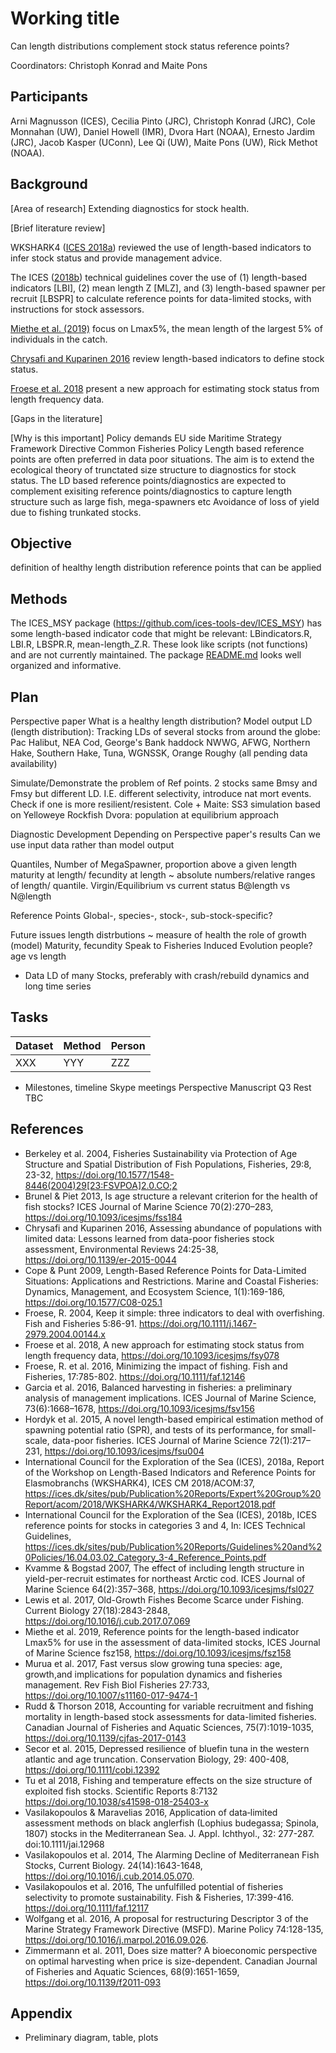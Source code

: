 # Working title
Can length distributions complement stock status reference points?

Coordinators: Christoph Konrad and Maite Pons

## Participants

Arni Magnusson (ICES),
Cecilia Pinto (JRC),
Christoph Konrad (JRC),
Cole Monnahan (UW),
Daniel Howell (IMR),
Dvora Hart (NOAA),
Ernesto Jardim (JRC),
Jacob Kasper (UConn),
Lee Qi (UW),
Maite Pons (UW),
Rick Methot (NOAA).


## Background

[Area of research]
Extending diagnostics for stock health.

[Brief literature review]

WKSHARK4 ([ICES 2018a](https://ices.dk/sites/pub/Publication%20Reports/Expert%20Group%20Report/acom/2018/WKSHARK4/WKSHARK4_Report2018.pdf)) reviewed the use of length-based indicators to infer stock status and provide management advice.

The ICES ([2018b](https://ices.dk/sites/pub/Publication%20Reports/Guidelines%20and%20Policies/16.04.03.02_Category_3-4_Reference_Points.pdf)) technical guidelines cover the use of (1) length-based indicators [LBI], (2) mean length Z [MLZ], and (3) length-based spawner per recruit [LBSPR] to calculate reference points for data-limited stocks, with instructions for stock assessors.

[Miethe et al. (2019)](https://doi.org/10.1093/icesjms/fsz158) focus on Lmax5%, the mean length of the largest 5% of individuals in the catch.

[Chrysafi and Kuparinen 2016](https://doi.org/10.1139/er-2015-0044) review length-based indicators to define stock status.

[Froese et al. 2018](https://doi.org/10.1093/icesjms/fsy078) present a new approach for estimating stock status from length frequency data.

[Gaps in the literature]

[Why is this important]
Policy demands EU side
 Maritime Strategy Framework Directive
 Common Fisheries Policy
Length based reference points are often preferred in data poor situations.
The aim is to extend the ecological theory of trunctated size structure to diagnostics for stock status. The LD based reference points/diagnostics are expected to complement exisiting reference points/diagnostics to capture length structure such as large fish, mega-spawners etc
Avoidance of loss of yield due to fishing trunkated stocks.


## Objective
definition of healthy length distribution
reference points that can be applied

## Methods
The ICES_MSY package (https://github.com/ices-tools-dev/ICES_MSY) has some length-based indicator code that might be relevant: LBindicators.R, LBI.R, LBSPR.R, mean-length_Z.R. These look like scripts (not functions) and are not currently maintained. The package [README.md](https://github.com/ices-tools-dev/ICES_MSY/blob/master/README.md) looks well organized and informative.

## Plan
Perspective paper
  What is a healthy length distribution?
       Model output LD (length distribution):
            Tracking LDs of several stocks from around the globe:
                        Pac Halibut, NEA Cod, George's Bank haddock
                        NWWG, AFWG, Northern Hake, Southern Hake,
                        Tuna, WGNSSK, Orange Roughy 
                        (all pending data availability)


  Simulate/Demonstrate the problem of Ref points.
      2 stocks same Bmsy and Fmsy but different LD. I.E. different selectivity, introduce nat mort events. Check if one is more resilient/resistent. 
      Cole + Maite: SS3 simulation based on Yelloweye Rockfish
      Dvora: population at equilibrium approach


                
Diagnostic Development
  Depending on Perspective paper's results
  Can we use input data rather than model output

  Quantiles, Number of MegaSpawner, proportion above a given length                    maturity at length/ fecundity at length ~ absolute numbers/relative            ranges of length/ quantile.
  Virgin/Equilibrium vs current status
  B@length vs N@length

Reference Points
  Global-, species-, stock-, sub-stock-specific?
            
Future issues
  length distrbutions ~ measure of health
  the role of growth (model) 
  Maturity, fecundity
  Speak to Fisheries Induced Evolution people?
  age vs length

* Data
  LD of many Stocks, preferably with crash/rebuild dynamics and long time series 


## Tasks

Dataset | Method | Person
------- | ------ | ------
XXX     | YYY    | ZZZ

* Milestones, timeline
  Skype meetings
  Perspective Manuscript Q3
  Rest TBC
  
## References

* Berkeley et al. 2004, Fisheries Sustainability via Protection of Age Structure and Spatial Distribution of Fish Populations, Fisheries, 29:8, 23-32, https://doi.org/10.1577/1548-8446(2004)29[23:FSVPOA]2.0.CO;2 
* Brunel & Piet 2013, Is age structure a relevant criterion for the health of fish stocks? ICES Journal of Marine Science 70(2):270–283, https://doi.org/10.1093/icesjms/fss184
* Chrysafi and Kuparinen 2016, Assessing abundance of populations with limited data: Lessons learned from data-poor fisheries stock assessment, Environmental Reviews 24:25-38, https://doi.org/10.1139/er-2015-0044
* Cope & Punt 2009, Length-Based Reference Points for Data-Limited Situations: Applications and Restrictions. Marine and Coastal Fisheries: Dynamics, Management, and Ecosystem Science, 1(1):169-186, https://doi.org/10.1577/C08-025.1
* Froese, R. 2004, Keep it simple: three indicators to deal with overfishing. Fish and Fisheries 5:86-91.  https://doi.org/10.1111/j.1467-2979.2004.00144.x
* Froese et al. 2018, A new approach for estimating stock status from length frequency data, https://doi.org/10.1093/icesjms/fsy078
* Froese, R. et al. 2016, Minimizing the impact of fishing. Fish and Fisheries, 17:785-802. https://doi.org/10.1111/faf.12146
* Garcia et al. 2016, Balanced harvesting in fisheries: a preliminary analysis of management implications. ICES Journal of Marine Science, 73(6):1668–1678, https://doi.org/10.1093/icesjms/fsv156
* Hordyk et al. 2015, A novel length-based empirical estimation method of spawning potential ratio (SPR), and tests of its performance, for small-scale, data-poor fisheries. ICES Journal of Marine Science 72(1):217–231, https://doi.org/10.1093/icesjms/fsu004
* International Council for the Exploration of the Sea (ICES), 2018a, Report of the Workshop on Length-Based Indicators and Reference Points for Elasmobranchs (WKSHARK4), ICES CM 2018/ACOM:37, https://ices.dk/sites/pub/Publication%20Reports/Expert%20Group%20Report/acom/2018/WKSHARK4/WKSHARK4_Report2018.pdf
* International Council for the Exploration of the Sea (ICES), 2018b, ICES reference points for stocks in categories 3 and 4, In: ICES Technical Guidelines, https://ices.dk/sites/pub/Publication%20Reports/Guidelines%20and%20Policies/16.04.03.02_Category_3-4_Reference_Points.pdf
* Kvamme & Bogstad 2007, The effect of including length structure in yield-per-recruit estimates for northeast Arctic cod. ICES Journal of Marine Science 64(2):357–368, https://doi.org/10.1093/icesjms/fsl027
* Lewis et al. 2017, Old-Growth Fishes Become Scarce under Fishing. Current Biology 27(18):2843-2848, https://doi.org/10.1016/j.cub.2017.07.069
* Miethe et al. 2019, Reference points for the length-based indicator Lmax5% for use in the assessment of data-limited stocks, ICES Journal of Marine Science fsz158, https://doi.org/10.1093/icesjms/fsz158
* Murua et al. 2017, Fast versus slow growing tuna species: age, growth,and implications for population dynamics and fisheries management. Rev Fish Biol Fisheries 27:733, https://doi.org/10.1007/s11160-017-9474-1
* Rudd & Thorson 2018, Accounting for variable recruitment and fishing mortality in length-based stock assessments for data-limited fisheries. Canadian Journal of Fisheries and Aquatic Sciences, 75(7):1019-1035, https://doi.org/10.1139/cjfas-2017-0143
* Secor et al. 2015, Depressed resilience of bluefin tuna in the western atlantic and age truncation. Conservation Biology, 29: 400-408, https://doi.org/10.1111/cobi.12392
* Tu et al 2018, Fishing and temperature effects on the size structure of exploited fish stocks. Scientific Reports 8:7132  https://doi.org/10.1038/s41598-018-25403-x
* Vasilakopoulos & Maravelias 2016, Application of data‐limited assessment methods on black anglerfish (Lophius budegassa; Spinola, 1807) stocks in the Mediterranean Sea. J. Appl. Ichthyol., 32: 277-287. doi:10.1111/jai.12968
* Vasilakopoulos et al. 2014, The Alarming Decline of Mediterranean Fish Stocks, Current Biology. 24(14):1643-1648, https://doi.org/10.1016/j.cub.2014.05.070.
* Vasilakopoulos et al. 2016, The unfulfilled potential of fisheries selectivity to promote sustainability. Fish & Fisheries, 17:399-416.  https://doi.org/10.1111/faf.12117
* Wolfgang et al. 2016, A proposal for restructuring Descriptor 3 of the Marine Strategy Framework Directive (MSFD). Marine Policy 74:128-135, https://doi.org/10.1016/j.marpol.2016.09.026.
* Zimmermann et al. 2011, Does size matter? A bioeconomic perspective on optimal harvesting when price is size-dependent. Canadian Journal of Fisheries and Aquatic Sciences, 68(9):1651-1659, https://doi.org/10.1139/f2011-093


## Appendix

* Preliminary diagram, table, plots
